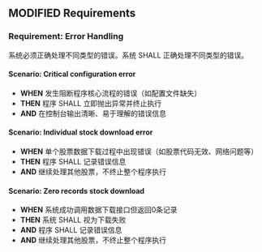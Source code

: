 ## MODIFIED Requirements
### Requirement: Error Handling
系统必须正确处理不同类型的错误。系统 SHALL 正确处理不同类型的错误。

#### Scenario: Critical configuration error
- **WHEN** 发生阻断程序核心流程的错误（如配置文件缺失）
- **THEN** 程序 SHALL 立即抛出异常并终止执行
- **AND** 在控制台输出清晰、易于理解的错误信息

#### Scenario: Individual stock download error
- **WHEN** 单个股票数据下载过程中出现错误（如股票代码无效、网络问题等）
- **THEN** 程序 SHALL 记录错误信息
- **AND** 继续处理其他股票，不终止整个程序执行

#### Scenario: Zero records stock download
- **WHEN** 系统成功调用数据下载接口但返回0条记录
- **THEN** 系统 SHALL 视为下载失败
- **AND** 程序 SHALL 记录错误信息
- **AND** 继续处理其他股票，不终止整个程序执行